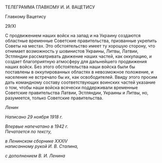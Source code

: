ТЕЛЕГРАММА ГЛАВКОМУ И. И. ВАЦЕТИСУ

Главкому Вацетису

29/XI

С продвижением наших войск на запад и на Украину создаются областные времен­ные Советские правительства, призванные укрепить Советы на местах. Это обстоятель­ство имеет ту хорошую сторону, что отнимает возможность у шовинистов Украины, Литвы, Латвии, Эстляндии рассматривать движение наших частей, как оккупацию, и создает благоприятную атмосферу для дальнейшего продвижения наших войск. Без этого обстоятельства наши войска были бы поставлены в оккупированных областях в невозможное положение, и население не встречало бы их, как освободителей. Ввиду этого просим дать командному составу соответствующих воинских частей указание о том, чтобы наши войска всячески поддерживали временные Советские правительства Латвии, Эстляндии, Украины и Литвы, но, разумеется, только Советские правительст­ва.

_Ленин_

_Написано 29 ноября 1918 г._

_Впервые напечатано в 1942 г.                                                              Печатается по тексту,_

_в Ленинском сборнике_ _XXXIV_                                                       _написанному рукой И. В. Сталина,_

_с дополнением В. И. Ленина_